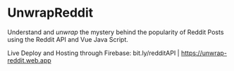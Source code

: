 # UnwrapReddit
Understand and _unwrap_ the mystery behind the popularity of Reddit Posts using the Reddit API and Vue Java Script.

Live Deploy and Hosting through Firebase: bit.ly/redditAPI | https://unwrap-reddit.web.app
